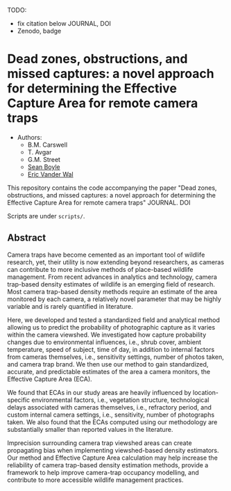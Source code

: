TODO:

- fix citation below JOURNAL, DOI
- Zenodo, badge

# Dead zones, obstructions, and missed captures: a novel approach for determining the Effective Capture Area for remote camera traps

- Authors:
     - B.M. Carswell
     - T. Avgar
     - G.M. Street
     - [Sean Boyle](https://sites.google.com/prod/view/seanboylephd)
     - [Eric Vander Wal](https://weel.gitlab.io/)


This repository contains the code accompanying the paper "Dead zones,
obstructions, and missed captures: a novel approach for determining the
Effective Capture Area for remote camera traps" JOURNAL. DOI

Scripts are under `scripts/`.

## Abstract

Camera traps have become cemented as an important tool of wildlife research,
yet, their utility is now extending beyond researchers, as cameras can
contribute to more inclusive methods of place-based wildlife management. From
recent advances in analytics and technology, camera trap-based density estimates
of wildlife is an emerging field of research. Most camera trap-based density
methods require an estimate of the area monitored by each camera, a relatively
novel parameter that may be highly variable and is rarely quantified in
literature.

Here, we developed and tested a standardized field and analytical method
allowing us to predict the probability of photographic capture as it varies
within the camera viewshed. We investigated how capture probability changes due
to environmental influences, i.e., shrub cover, ambient temperature, speed of
subject, time of day, in addition to internal factors from cameras themselves,
i.e., sensitivity settings, number of photos taken, and camera trap brand. We
then use our method to gain standardized, accurate, and predictable estimates of
the area a camera monitors, the Effective Capture Area (ECA).

We found that ECAs in our study areas are heavily influenced by
location-specific environmental factors, i.e., vegetation structure,
technological delays associated with cameras themselves, i.e., refractory
period, and custom internal camera settings, i.e., sensitivity, number of
photographs taken. We also found that the ECAs computed using our methodology
are substantially smaller than reported values in the literature.

Imprecision surrounding camera trap viewshed areas can create propagating bias
when implementing viewshed-based density estimators. Our method and Effective
Capture Area calculation may help increase the reliability of camera trap-based
density estimation methods, provide a framework to help improve camera-trap
occupancy modelling, and contribute to more accessible wildlife management
practices.

